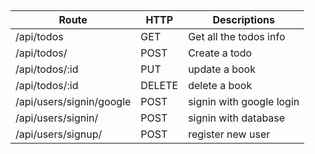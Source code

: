 ## 


| Route                    | HTTP   | Descriptions             |
|--------------------------|--------|--------------------------|
| /api/todos               | GET    | Get all the todos info   |
| /api/todos/              | POST   | Create a todo            |
| /api/todos/:id           | PUT    | update a book            |
| /api/todos/:id           | DELETE | delete a book            |
| /api/users/signin/google | POST   | signin with google login |
| /api/users/signin/       | POST   | signin with database     |
| /api/users/signup/       | POST   | register new user        |


